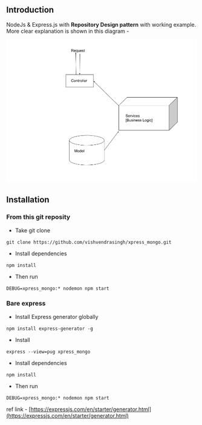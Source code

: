 Introduction
-------------
NodeJs & Express.js with **Repository Design pattern** with working example. More clear explanation is shown in this diagram -

![Basic Architecture](https://github.com/vishvendrasingh/xpress_mongo/raw/master/basic_architecture.png)


Installation
-------------
### From this git reposity
- Take git clone 
```
git clone https://github.com/vishvendrasingh/xpress_mongo.git
```
- Install dependencies
```
npm install
```
- Then run
```
DEBUG=xpress_mongo:* nodemon npm start
```
### Bare express 
- Install Express generator globally
```
npm install express-generator -g
```
- Install 
```
express --view=pug xpress_mongo
```
- Install dependencies
```
npm install
```
- Then run
```
DEBUG=xpress_mongo:* nodemon npm start
```

ref link - [https://expressjs.com/en/starter/generator.html](https://expressjs.com/en/starter/generator.html)